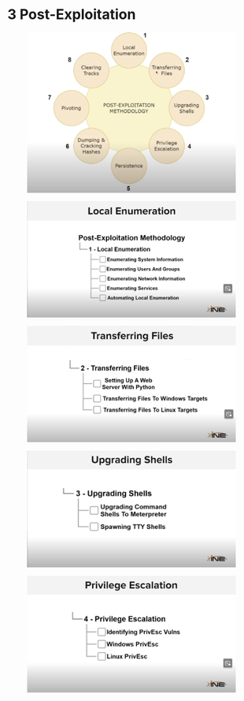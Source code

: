 # 3 Post-Exploitation

<figure><img src="../../../.gitbook/assets/image (5).png" alt=""><figcaption></figcaption></figure>

<figure><img src="../../../.gitbook/assets/Screenshot 2025-08-01 190800.png" alt=""><figcaption></figcaption></figure>

<figure><img src="../../../.gitbook/assets/Screenshot 2025-08-01 190815.png" alt=""><figcaption></figcaption></figure>

<figure><img src="../../../.gitbook/assets/Screenshot 2025-08-01 190828.png" alt=""><figcaption></figcaption></figure>

<figure><img src="../../../.gitbook/assets/Screenshot 2025-08-01 190838.png" alt=""><figcaption></figcaption></figure>
